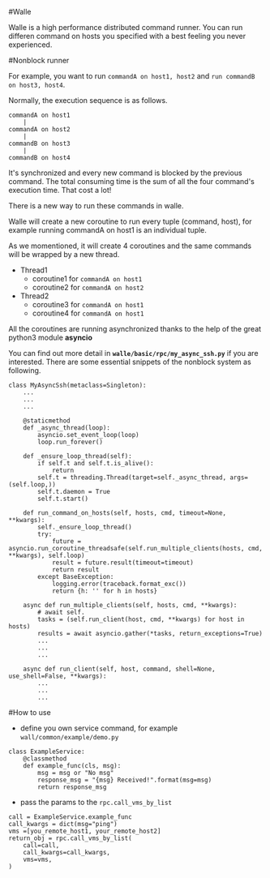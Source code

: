 
#Walle

Walle is a high performance distributed command runner. You can run differen command on hosts you specified with a best feeling you never experienced.


#Nonblock runner

For example, you want to run ``commandA on host1, host2`` and ``run commandB on host3, host4``.

Normally, the execution sequence is as follows.

```
commandA on host1
	|
commandA on host2
	|
commandB on host3
	|
commandB on host4
```

It's synchronized and every new command is blocked by the previous command.
The total consuming time is the sum of all the four command's execution time. That cost a lot!

There is a new way to run these commands in walle.

Walle will create a new coroutine to run every tuple (command, host), for example running commandA on host1 is an individual tuple.

As we momentioned, it will create 4 coroutines and the same commands will be wrapped by a new thread.


* Thread1
	* coroutine1 for ``commandA on host1``
	* coroutine2 for ``commandA on host2``
* Thread2
	* coroutine3 for ``commandA on host1``
	* coroutine4 for ``commandA on host1``

All the coroutines are running asynchronized thanks to the help of the great python3 module **asyncio**

You can find out more detail in **``walle/basic/rpc/my_async_ssh.py``** if you are interested.
There are some essential snippets of the nonblock system as following.

```
class MyAsyncSsh(metaclass=Singleton):
	...
	...
	...

 	@staticmethod
    def _async_thread(loop):
        asyncio.set_event_loop(loop)
        loop.run_forever()

    def _ensure_loop_thread(self):
        if self.t and self.t.is_alive():
            return
        self.t = threading.Thread(target=self._async_thread, args=(self.loop,))
        self.t.daemon = True
        self.t.start()

    def run_command_on_hosts(self, hosts, cmd, timeout=None, **kwargs):
        self._ensure_loop_thread()
        try:
            future = asyncio.run_coroutine_threadsafe(self.run_multiple_clients(hosts, cmd, **kwargs), self.loop)
            result = future.result(timeout=timeout)
            return result
        except BaseException:
            logging.error(traceback.format_exc())
            return {h: '' for h in hosts}

    async def run_multiple_clients(self, hosts, cmd, **kwargs):
        # await self.
        tasks = (self.run_client(host, cmd, **kwargs) for host in hosts)
        results = await asyncio.gather(*tasks, return_exceptions=True)
	 	...
	 	...
	 	...

    async def run_client(self, host, command, shell=None, use_shell=False, **kwargs):
		...
		...
		...

```


#How to use
* define you own service command,  for example ``wall/common/example/demo.py``

```
class ExampleService:
    @classmethod
    def example_func(cls, msg):
        msg = msg or "No msg"
        response_msg = "{msg} Received!".format(msg=msg)
        return response_msg

```

* pass the params to the ``rpc.call_vms_by_list``


```
call = ExampleService.example_func
call_kwargs = dict(msg="ping")
vms =[you_remote_host1, your_remote_host2]
return_obj = rpc.call_vms_by_list(
    call=call,
    call_kwargs=call_kwargs,
    vms=vms,
)

```
